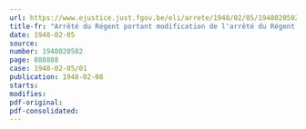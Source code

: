 ```yaml
---
url: https://www.ejustice.just.fgov.be/eli/arrete/1948/02/05/1948020502/justel
title-fr: "Arrêté du Régent portant modification de l'arrêté du Régent du 19 décembre 1946, fixant le cadre organique et les barèmes du personnel du Ministère des Finances"
date: 1948-02-05
source:
number: 1948020502
page: 888888
case: 1948-02-05/01
publication: 1948-02-08
starts:
modifies:
pdf-original:
pdf-consolidated:
---
```


